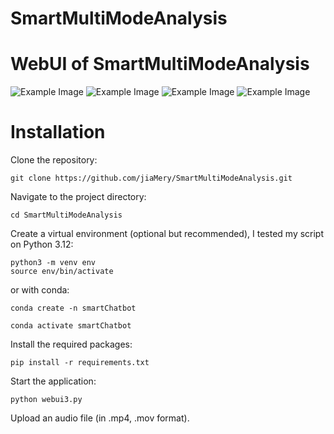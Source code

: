 # SmartMultiModeAnalysis

# WebUI of SmartMultiModeAnalysis
![Example Image](data/webUI/webui1.jpg)
![Example Image](data/webUI/webui2.jpg)
![Example Image](data/webUI/webui3.jpg)
![Example Image](data/webUI/webui3.jpg)

# Installation

Clone the repository:

```
git clone https://github.com/jiaMery/SmartMultiModeAnalysis.git
```

Navigate to the project directory:

```
cd SmartMultiModeAnalysis
```


Create a virtual environment (optional but recommended), I tested my script on
Python 3.12:

```
python3 -m venv env
source env/bin/activate
```

or with conda:

```
conda create -n smartChatbot

conda activate smartChatbot
```

Install the required packages:

```
pip install -r requirements.txt
```

Start the application:

```
python webui3.py
```

Upload an audio file (in .mp4, .mov format).
